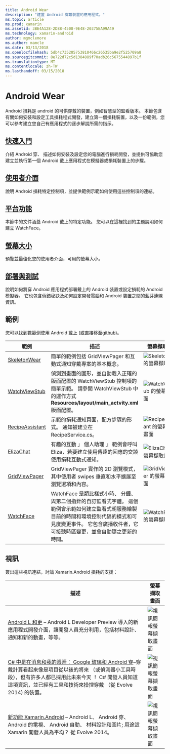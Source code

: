 ```yaml
---
title: Android Wear
description: "建置 Android 穿戴裝置的應用程式。"
ms.topic: article
ms.prod: xamarin
ms.assetid: 3BE4A128-2D88-4500-9E48-20375EA99A49
ms.technology: xamarin-android
author: mgmclemore
ms.author: mamcle
ms.date: 03/13/2018
ms.openlocfilehash: 5db4c735205753810466c26535ba9e2f525709a8
ms.sourcegitcommit: 8e722d72c5d1384889f70adb26c5675544897b1f
ms.translationtype: MT
ms.contentlocale: zh-TW
ms.lasthandoff: 03/15/2018
---
```

# <a name="android-wear"></a>Android Wear

Android 損耗是 android 的可供穿戴的裝置，例如智慧型的監看版本。 本節包含有關如何安裝和設定工具損耗程式開發，建立第一個損耗裝置，以及一份範例，您可以參考建立您自己有應用程式的逐步解說所需的指示。

##  <a name="getting-startedandroidwearget-startedindexmd"></a>[快速入門](~/android/wear/get-started/index.md)

介紹 Android 穿、 描述如何安裝及設定您的電腦進行損耗開發，並提供可協助您建立並執行第一個 Android 戴上應用程式在模擬器或損耗裝置上的步驟。

##  <a name="user-interfaceandroidwearuser-interfaceindexmd"></a>[使用者介面](~/android/wear/user-interface/index.md)

說明 Android 損耗特定控制項，並提供範例示範如何使用這些控制項的連結。

##  <a name="platform-featuresandroidwearplatformindexmd"></a>[平台功能](~/android/wear/platform/index.md)

本節中的文件涵蓋 Android 戴上的特定功能。 您可以在這裡找到的主題說明如何建立 WatchFace。

##  <a name="screen-sizesandroidwearscreen-sizesmd"></a>[螢幕大小](~/android/wear/screen-sizes.md)

預覽並最佳化您的使用者介面，可用的螢幕大小。

##  <a name="deployment--testingandroidweardeploy-testindexmd"></a>[部署與測試](~/android/wear/deploy-test/index.md)

說明如何將穿 Android 應用程式部署戴上的 Android 裝置或設定損耗的 Android 模擬器。 它也包含偵錯秘訣及如何設定開發電腦和 Android 裝置之間的藍芽連線資訊。



## <a name="samples"></a>範例

您可以找到數[範例](https://developer.xamarin.com/samples/android/Android%20Wear/)使用 Android 戴上 (或直接移至[github](https://github.com/xamarin/monodroid-samples/tree/master/wear))。 

|範例|描述|螢幕擷取畫面|
|--- |--- |--- |
|[SkeletonWear](https://developer.xamarin.com/samples/SkeletonWear/)|簡單的範例包括 GridViewPager 和互動式通知穿戴專案的基本概念。|![Skeletonwear 的螢幕擷取畫面](images/skeleton.png)|
|[WatchViewStub](https://developer.xamarin.com/samples/WatchViewStub/)|偵測到畫面的圖形，並自動載入正確的版面配置的 WatchViewStub 控制項的簡單示範。  請參閱 WatchViewStub 中的運作方式**Resources/layout/main_actvity.xml**版面配置。|![WatchViewStub 的螢幕擷取畫面](images/watchview.png)|
|[RecipeAssistant](https://developer.xamarin.com/samples/RecipeAssistant/)|示範的損耗通知頁面，配方步驟的形式。 通知被建立在 RecipeService.cs。|![RecipeAssistant 的螢幕擷取畫面](images/recipeassist.png)|
|[ElizaChat](https://developer.xamarin.com/samples/ElizaChat/)|有趣的互動 」 個人助理 」 範例會呼叫 Eliza，若要建立使用傳達的回應的交談使用損耗互動式通知。|![ElizaChat 的螢幕擷取畫面](images/eliza.png)|
|[GridViewPager](https://developer.xamarin.com/samples/GridViewPager/)|GridViewPager 實作的 2D 瀏覽模式，其中使用者 swipes 垂直和水平擴展至瀏覽選項和內容。|![GridViewPager 的螢幕擷取畫面](images/gridviewpager.png)|
|[WatchFace](https://developer.xamarin.com/samples/monodroid/wear/WatchFace)|WatchFace 是類比樣式小時、 分鐘、 與第二個指針的自訂監看式字體。 這個範例會示範如何建立監看式朝服務繪製目前的時間和環境控制代碼的模式和可見度變更事件。 它包含廣播收件者，它可接聽時區變更，並會自動隨之更新的時間。|![WatchFace 的螢幕擷取畫面](images/gridviewpager.png)|


##  <a name="videos"></a>視訊

簽出這些視訊連結，討論 Xamarin.Android 損耗的支援：

|描述|螢幕擷取畫面|
|--- |--- |
|[Android L 和更](http://blog.xamarin.com/webinar-recording-android-l-and-so-much-more/) &ndash; Android L Developer Preview 導入的新應用程式開發介面，讓開發人員充分利用，包括材料設計、 通知和新的動畫，等等。|![視訊簡報螢幕擷取畫面](images/video-android-l.png)|
|[C# 中是在消息和我的眼睛： Google 玻璃和 Android 穿](https://www.youtube.com/watch?v=80H8tXByZQc)&ndash;穿戴計算看起來像是項目從以後的將來 （或偵測器小工具時段），但有許多人都已採用此未來今天 ！ C# 開發人員知道這項資訊，並已經有工具和技術來操控穿戴 （從 Evolve 2014) 的裝置。|![視訊簡報螢幕擷取畫面](images/video-eyes-ears.png)|
|[新功能 Xamarin.Android](https://www.youtube.com/watch?v=Gpqc2XZIQfU) &ndash; Android L、 Android 穿、 Android 的電視、 Android 自動、 材料設計和圖片; 用途這 Xamarin 開發人員為平均？ 從 Evolve 2014。|![視訊簡報螢幕擷取畫面](Images/video-whats-new.png)|


<!--

March 18
http://blog.xamarin.com/android-wear/

August 14
http://blog.xamarin.com/android-l-developer-preview-android-wear-support/

August 27
http://blog.xamarin.com/tips-for-your-first-android-wear-app/

Watch Face
https://github.com/Redth/Xamarin.Wear.WatchFace
-->
